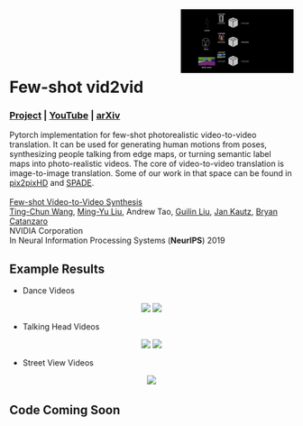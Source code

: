 <img src='imgs/illustration.gif' align="right" width=200>

<br><br><br><br>

# Few-shot vid2vid
### [Project](https://nvlabs.github.io/few-shot-vid2vid/) | [YouTube](https://youtu.be/8AZBuyEuDqc) | [arXiv](https://arxiv.org/abs/1910.12713)

Pytorch implementation for few-shot photorealistic video-to-video translation. It can be used for generating human motions from poses, synthesizing people talking from edge maps, or turning semantic label maps into photo-realistic videos. The core of video-to-video translation is image-to-image translation. Some of our work in that space can be found in [pix2pixHD](https://github.com/NVIDIA/pix2pixHD) and [SPADE](https://github.com/NVlabs/SPADE). <br><br>
[Few-shot Video-to-Video Synthesis](https://nvlabs.github.io/few-shot-vid2vid/)  
 [Ting-Chun Wang](https://tcwang0509.github.io/), [Ming-Yu Liu](http://mingyuliu.net/), Andrew Tao, [Guilin Liu](https://liuguilin1225.github.io/), [Jan Kautz](http://jankautz.com/), [Bryan Catanzaro](http://catanzaro.name/)  
 NVIDIA Corporation  
 In Neural Information Processing Systems (**NeurIPS**) 2019  

## Example Results
- Dance Videos
<p align='center'>
  <img src='imgs/dance.gif' width='400'/>
  <img src='imgs/statue.gif' width='400'/>
</p>

- Talking Head Videos
<p align='center'>
  <img src='imgs/face.gif' width='400'/>
  <img src='imgs/mona_lisa.gif' width='400'/>
</p>

- Street View Videos
<p align='center'>
  <img src='imgs/street.gif' width='400'/>  
</p>

## Code Coming Soon